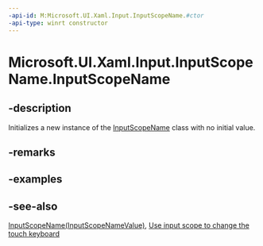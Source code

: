 ```yaml
---
-api-id: M:Microsoft.UI.Xaml.Input.InputScopeName.#ctor
-api-type: winrt constructor
---
```


<!-- Method syntax
public InputScopeName()
-->

# Microsoft.UI.Xaml.Input.InputScopeName.InputScopeName

## -description
Initializes a new instance of the [InputScopeName](inputscopename.md) class with no initial value.

## -remarks

## -examples

## -see-also
[InputScopeName(InputScopeNameValue)](inputscopename_inputscopename_1906798866.md), [Use input scope to change the touch keyboard](/windows/uwp/design/input/use-input-scope-to-change-the-touch-keyboard)
